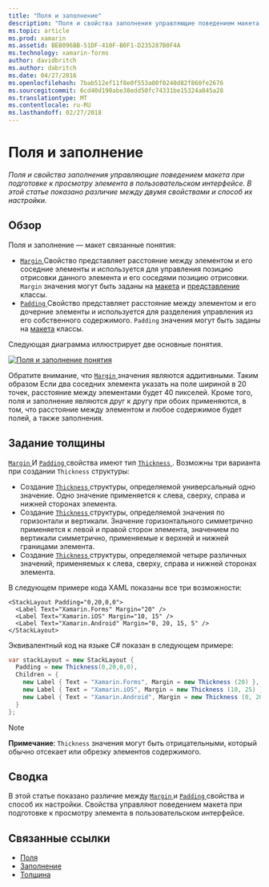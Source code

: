 ```yaml
---
title: "Поля и заполнение"
description: "Поля и свойства заполнения управляющие поведением макета при подготовке к просмотру элемента в пользовательском интерфейсе. В этой статье показано различие между двумя свойствами и способ их настройки."
ms.topic: article
ms.prod: xamarin
ms.assetid: BEB096BB-51DF-410F-B0F1-D235287B0F4A
ms.technology: xamarin-forms
author: davidbritch
ms.author: dabritch
ms.date: 04/27/2016
ms.openlocfilehash: 7bab512ef11f8e0f553a00f0240d82f860fe2676
ms.sourcegitcommit: 6cd40d190abe38edd50fc74331be15324a845a28
ms.translationtype: MT
ms.contentlocale: ru-RU
ms.lasthandoff: 02/27/2018
---
```

# <a name="margin-and-padding"></a>Поля и заполнение

_Поля и свойства заполнения управляющие поведением макета при подготовке к просмотру элемента в пользовательском интерфейсе. В этой статье показано различие между двумя свойствами и способ их настройки._

## <a name="overview"></a>Обзор

Поля и заполнение — макет связанные понятия:

- [ `Margin` ](https://developer.xamarin.com/api/property/Xamarin.Forms.View.Margin/) Свойство представляет расстояние между элементом и его соседние элементы и используется для управления позицию отрисовки данного элемента и его соседями позицию отрисовки. `Margin` значения могут быть заданы на [макета](~/xamarin-forms/user-interface/controls/layouts.md) и [представление](~/xamarin-forms/user-interface/controls/views.md) классы.
- [ `Padding` ](https://developer.xamarin.com/api/property/Xamarin.Forms.Layout.Padding/) Свойство представляет расстояние между элементом и его дочерние элементы и используется для разделения управления из его собственного содержимого. `Padding` значения могут быть заданы на [макета](~/xamarin-forms/user-interface/controls/layouts.md) классы.

Следующая диаграмма иллюстрирует две основные понятия.

[![](margin-and-padding-images/margins-and-padding-sml.png "Поля и заполнение понятия")](margin-and-padding-images/margins-and-padding.png "поля и заполнение основные понятия")

Обратите внимание, что [ `Margin` ](https://developer.xamarin.com/api/property/Xamarin.Forms.View.Margin/) значения являются аддитивными. Таким образом Если два соседних элемента указать на поле шириной в 20 точек, расстояние между элементами будет 40 пикселей. Кроме того, поля и заполнение являются друг к другу при обоих применяются, в том, что расстояние между элементом и любое содержимое будет полей, а также заполнения.

## <a name="specifying-a-thickness"></a>Задание толщины

[ `Margin` ](https://developer.xamarin.com/api/property/Xamarin.Forms.View.Margin/) И [ `Padding` ](https://developer.xamarin.com/api/property/Xamarin.Forms.Layout.Padding/) свойства имеют тип [ `Thickness` ](https://developer.xamarin.com/api/type/Xamarin.Forms.Thickness/). Возможны три варианта при создании `Thickness` структуры:

- Создание [ `Thickness` ](https://developer.xamarin.com/api/type/Xamarin.Forms.Thickness/) структуры, определяемой универсальный одно значение. Одно значение применяется к слева, сверху, справа и нижней сторонах элемента.
- Создание [ `Thickness` ](https://developer.xamarin.com/api/type/Xamarin.Forms.Thickness/) структуры, определяемой значения по горизонтали и вертикали. Значение горизонтального симметрично применяется к левой и правой сторон элемента, значением по вертикали симметрично, применяемые к верхней и нижней границами элемента.
- Создание [ `Thickness` ](https://developer.xamarin.com/api/type/Xamarin.Forms.Thickness/) структуры, определяемой четыре различных значений, применяемых к слева, сверху, справа и нижней сторонах элемента.

В следующем примере кода XAML показаны все три возможности:

```xaml
<StackLayout Padding="0,20,0,0">
  <Label Text="Xamarin.Forms" Margin="20" />
  <Label Text="Xamarin.iOS" Margin="10, 15" />
  <Label Text="Xamarin.Android" Margin="0, 20, 15, 5" />
</StackLayout>
```

Эквивалентный код на языке C# показан в следующем примере:

```csharp
var stackLayout = new StackLayout {
  Padding = new Thickness(0,20,0,0),
  Children = {
    new Label { Text = "Xamarin.Forms", Margin = new Thickness (20) },
    new Label { Text = "Xamarin.iOS", Margin = new Thickness (10, 25) },
    new Label { Text = "Xamarin.Android", Margin = new Thickness (0, 20, 15, 5) }
  }
};
```

> [!NOTE]
> **Примечание**: `Thickness` значения могут быть отрицательными, который обычно отсекает или обрезку элементов содержимого.

## <a name="summary"></a>Сводка

В этой статье показано различие между [ `Margin` ](https://developer.xamarin.com/api/property/Xamarin.Forms.View.Margin/) и [ `Padding` ](https://developer.xamarin.com/api/property/Xamarin.Forms.Layout.Padding/) свойства и способ их настройки. Свойства управляют поведением макета при подготовке к просмотру элемента в пользовательском интерфейсе.


## <a name="related-links"></a>Связанные ссылки

- [Поля](https://developer.xamarin.com/api/property/Xamarin.Forms.View.Margin/)
- [Заполнение](https://developer.xamarin.com/api/property/Xamarin.Forms.Layout.Padding/)
- [Толщина](https://developer.xamarin.com/api/type/Xamarin.Forms.Thickness/)
